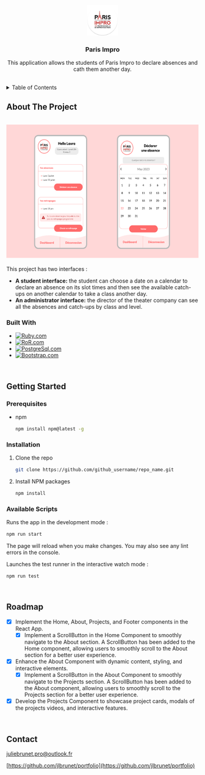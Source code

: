 <br />
<a name="readme-top"></a>
<br />
<div align="center">
  <a href="https://github.com/jlbrunet/portfolio">
    <img src="app/assets/images/favicon.png" alt="Logo" width="80" height="80">
  </a>
  <h3 align="center">Paris Impro</h3>
  <p align="center">
     This application allows the students of Paris Impro to declare absences and cath them another day.
    <br />
    <br />
  </p>
</div>

<details>
  <summary>Table of Contents</summary>
  <ol>
    <li>
      <a href="#about-the-project">About The Project</a>
      <ul>
        <li><a href="#built-with">Built With</a></li>
      </ul>
    </li>
    <li>
      <a href="#getting-started">Getting Started</a>
      <ul>
        <li><a href="#prerequisites">Prerequisites</a></li>
        <li><a href="#installation">Installation</a></li>
        <li><a href="#installation">Available scripts</a></li>
      </ul>
    </li>
    <li><a href="#roadmap">Roadmap</a></li>
    <li><a href="#contact">Contact</a></li>
  </ol>
  <br />
</details>


## About The Project

<br />
<div align="center"><img src="app/assets/images/parisImproImage.png" alt="presentation of portfolio" width="600" height="350"></div>
<br />

<div>This project has two interfaces :
  <ul>
    <li><b>A student interface:</b> the student can choose a date on a calendar to declare an absence on its slot times and then see the available catch-ups on another calendar to take a class another day.</li>
    <li><b>An administrator interface:</b> the director of the theater company can see all the absences and catch-ups by class and level.</li>
  </ul>
</div>


### Built With

* [![Ruby.com][Ruby.com]][Ruby-url]
* [![RoR.com][RoR.com]][RoR-url]
* [![PostgreSql.com][PostgreSql.com]][PostgreSql-url]
* [![Bootstrap.com][Bootstrap.com]][Bootstrap-url]
<br />

## Getting Started

### Prerequisites

* npm
  ```sh
  npm install npm@latest -g
  ```


### Installation

1. Clone the repo
   ```sh
   git clone https://github.com/github_username/repo_name.git
   ```
2. Install NPM packages
   ```sh
   npm install
   ```

   
### Available Scripts

Runs the app in the development mode :
```sh
npm run start
```
The page will reload when you make changes. You may also see any lint errors in the console.

Launches the test runner in the interactive watch mode :
```sh
npm run test
```
<br />

## Roadmap

- [x] Implement the Home, About, Projects, and Footer components in the React App.
    - [x] Implement a ScrollButton in the Home Component to smoothly navigate to the About section.
          A ScrollButton has been added to the Home component, allowing users to smoothly scroll to the About section for a better user experience.
- [x] Enhance the About Component with dynamic content, styling, and interactive elements.
    - [x] Implement a ScrollButton in the About Component to smoothly navigate to the Projects section.
          A ScrollButton has been added to the About component, allowing users to smoothly scroll to the Projects section for a better user experience.
- [x] Develop the Projects Component to showcase project cards, modals of the projects videos, and interactive features.
<br />


## Contact

juliebrunet.pro@outlook.fr

[https://github.com/jlbrunet/portfolio](https://github.com/jlbrunet/portfolio)

<!-- MARKDOWN LINKS & IMAGES -->
[Ruby.com]: https://img.shields.io/badge/Ruby-CC342D?style=for-the-badge&logo=ruby&logoColor=white
[Ruby-url]: https://www.ruby-lang.org/fr/
[RoR.com]: https://img.shields.io/badge/Ruby_on_Rails-CC0000?style=for-the-badge&logo=ruby-on-rails&logoColor=white
[RoR-url]: https://rubyonrails.org/
[PostgreSql.com]: https://img.shields.io/badge/PostgreSQL-316192?style=for-the-badge&logo=postgresql&logoColor=white
[PostgreSql-url]: https://www.postgresql.org/
[Bootstrap.com]: https://img.shields.io/badge/Bootstrap-563D7C?style=for-the-badge&logo=bootstrap&logoColor=white
[Bootstrap-url]: https://getbootstrap.com

